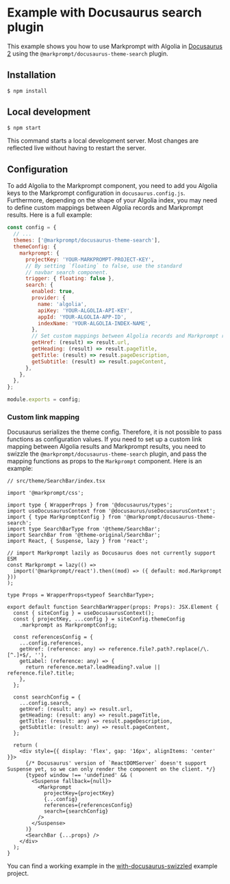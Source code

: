 # Example with Docusaurus search plugin

This example shows you how to use Markprompt with Algolia in [Docusaurus 2](https://docusaurus.io/) using the `@markprompt/docusaurus-theme-search` plugin.

## Installation

```
$ npm install
```

## Local development

```
$ npm start
```

This command starts a local development server. Most changes are reflected live without having to restart the server.

## Configuration

To add Algolia to the Markprompt component, you need to add you Algolia keys to the Markprompt configuration in `docusaurus.config.js`. Furthermore, depending on the shape of your Algolia index, you may need to define custom mappings between Algolia records and Markprompt results. Here is a full example:

```js
const config = {
  // ...
  themes: ['@markprompt/docusaurus-theme-search'],
  themeConfig: {
    markprompt: {
      projectKey: 'YOUR-MARKPROMPT-PROJECT-KEY',
      // By setting `floating` to false, use the standard
      // navbar search component.
      trigger: { floating: false },
      search: {
        enabled: true,
        provider: {
          name: 'algolia',
          apiKey: 'YOUR-ALGOLIA-API-KEY',
          appId: 'YOUR-ALGOLIA-APP-ID',
          indexName: 'YOUR-ALGOLIA-INDEX-NAME',
        },
        // Set custom mappings between Algolia records and Markprompt results:
        getHref: (result) => result.url,
        getHeading: (result) => result.pageTitle,
        getTitle: (result) => result.pageDescription,
        getSubtitle: (result) => result.pageContent,
      },
    },
  },
};

module.exports = config;
```

### Custom link mapping

Docusaurus serializes the theme config. Therefore, it is not possible to pass functions as configuration values. If you need to set up a custom link mapping between Algolia results and Markprompt results, you need to swizzle the `@markprompt/docusaurus-theme-search` plugin, and pass the mapping functions as props to the `Markprompt` component. Here is an example:

```tsx
// src/theme/SearchBar/index.tsx

import '@markprompt/css';

import type { WrapperProps } from '@docusaurus/types';
import useDocusaurusContext from '@docusaurus/useDocusaurusContext';
import { type MarkpromptConfig } from '@markprompt/docusaurus-theme-search';
import type SearchBarType from '@theme/SearchBar';
import SearchBar from '@theme-original/SearchBar';
import React, { Suspense, lazy } from 'react';

// import Markprompt lazily as Docusaurus does not currently support ESM
const Markprompt = lazy(() =>
  import('@markprompt/react').then((mod) => ({ default: mod.Markprompt }))
);

type Props = WrapperProps<typeof SearchBarType>;

export default function SearchBarWrapper(props: Props): JSX.Element {
  const { siteConfig } = useDocusaurusContext();
  const { projectKey, ...config } = siteConfig.themeConfig
    .markprompt as MarkpromptConfig;

  const referencesConfig = {
    ...config.references,
    getHref: (reference: any) => reference.file?.path?.replace(/\.[^.]+$/, ''),
    getLabel: (reference: any) => {
      return reference.meta?.leadHeading?.value || reference.file?.title;
    },
  };

  const searchConfig = {
    ...config.search,
    getHref: (result: any) => result.url,
    getHeading: (result: any) => result.pageTitle,
    getTitle: (result: any) => result.pageDescription,
    getSubtitle: (result: any) => result.pageContent,
  };

  return (
    <div style={{ display: 'flex', gap: '16px', alignItems: 'center' }}>
      {/* Docusaurus' version of `ReactDOMServer` doesn't support Suspense yet, so we can only render the component on the client. */}
      {typeof window !== 'undefined' && (
        <Suspense fallback={null}>
          <Markprompt
            projectKey={projectKey}
            {...config}
            references={referencesConfig}
            search={searchConfig}
          />
        </Suspense>
      )}
      <SearchBar {...props} />
    </div>
  );
}
```

You can find a working example in the [with-docusaurus-swizzled](https://github.com/motifland/markprompt-js/blob/main/examples/with-docusaurus-swizzled/src/theme/SearchBar/index.tsx) example project.
